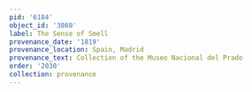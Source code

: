 ```yaml
---
pid: '6184'
object_id: '3860'
label: The Sense of Smell
provenance_date: '1819'
provenance_location: Spain, Madrid
provenance_text: Collection of the Museo Nacional del Prado
order: '2030'
collection: provenance
---
```

